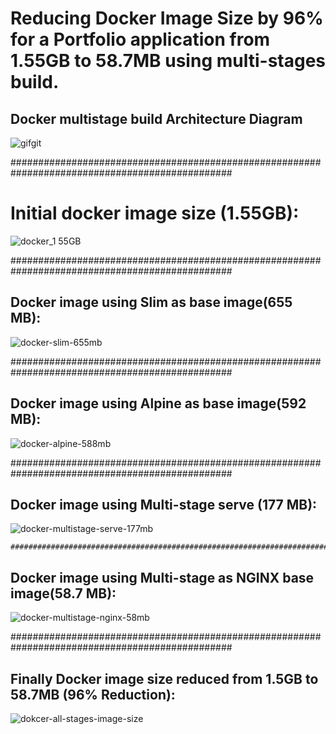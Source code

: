 # Reducing Docker Image Size by 96% for a Portfolio application from 1.55GB to 58.7MB using multi-stages build.
 
 
 ## Docker multistage build Architecture Diagram

 ![gifgit](https://github.com/user-attachments/assets/4faa8704-6cfc-48b4-866b-897006dfdfb2)

 ################################################################################################

 # Initial docker image size (1.55GB):

 ![docker_1 55GB](https://github.com/user-attachments/assets/c2765a2d-2163-40f4-9ad0-d120fcae95b1)




 ################################################################################################

 ## Docker image using Slim as base image(655 MB):

 ![docker-slim-655mb](https://github.com/user-attachments/assets/2d334570-c614-4e00-b030-d8eec171ed63)


  ################################################################################################


  ## Docker image using Alpine as base image(592 MB):

  ![docker-alpine-588mb](https://github.com/user-attachments/assets/6027d67e-3008-45f1-858f-4b3dc788657e)


  ################################################################################################


  ## Docker image using Multi-stage serve (177 MB):

  ![docker-multistage-serve-177mb](https://github.com/user-attachments/assets/483bc211-19cb-44e8-adf9-3b225dded60d)


    ################################################################################################


 ## Docker image using Multi-stage as NGINX base image(58.7 MB):

 ![docker-multistage-nginx-58mb](https://github.com/user-attachments/assets/32da5c66-2ada-4514-9861-eb33feb9e557)


 ################################################################################################


 ## Finally Docker image size reduced from 1.5GB to 58.7MB (96% Reduction):

 ![dokcer-all-stages-image-size](https://github.com/user-attachments/assets/eccfb1f8-b534-40ab-9af8-6b65dd129f09)






 


 
